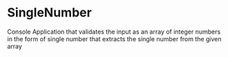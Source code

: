 # SingleNumber
Console Application that validates the input as an array of integer numbers in the form of single number that extracts the single number from the given array
